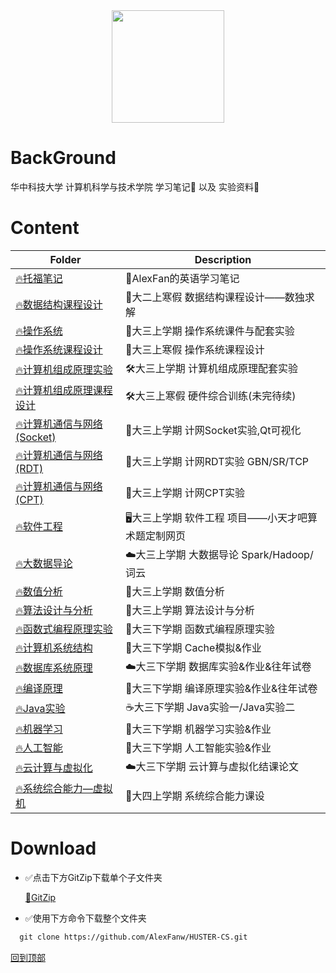 <div align = center>
<img src="https://alexfanblog.oss-cn-beijing.aliyuncs.com/2020/04/21/hust.jpg" width="" height="180"/>
</div>

# BackGround

华中科技大学 计算机科学与技术学院 学习笔记💯  以及 实验资料💾

# Content

| Folder      | Description            |
| ----------- | ---------------------- |
| [🔥托福笔记](./Toefl) | 📒AlexFan的英语学习笔记 |
| [🔥数据结构课程设计](./数据结构课程设计) | 🌲大二上寒假 数据结构课程设计——数独求解 |
| [🔥操作系统](./操作系统) | 🔧大三上学期 操作系统课件与配套实验 |
| [🔥操作系统课程设计](./操作系统课程设计) | 🔧大三上寒假 操作系统课程设计 |
| [🔥计算机组成原理实验](./计算机组成原理实验) | 🛠大三上学期 计算机组成原理配套实验 |
| [🔥计算机组成原理课程设计](./计算机组成原理课程设计) | 🛠大三上寒假 硬件综合训练(未完待续) |
| [🔥计算机通信与网络(Socket)](./计算机通信与网络（Socket编程）) | 🦴大三上学期 计网Socket实验,Qt可视化 |
| [🔥计算机通信与网络(RDT)](./计算机通信与网络（可靠数据传输协议设计）) | :muscle:大三上学期 计网RDT实验 GBN/SR/TCP |
| [🔥计算机通信与网络(CPT)](./计算机通信与网络（基于CPT的组网实验）) | :round_pushpin:大三上学期 计网CPT实验 |
| [🔥软件工程](./软件工程) | 🖥大三上学期 软件工程 项目——小天才吧算术题定制网页 |
| [🔥大数据导论](./大数据导论) | ☁️大三上学期 大数据导论 Spark/Hadoop/词云  |
| [🔥数值分析](./数值分析) | 🔢大三上学期 数值分析  |
| [🔥算法设计与分析](./算法设计与分析) | 🔢大三上学期 算法设计与分析  |
| [🔥函数式编程原理实验](./函数式编程原理实验) | 🤖️大三下学期 函数式编程原理实验 |
| [🔥计算机系统结构](./计算机系统结构) | 🔧大三下学期 Cache模拟&作业 |
| [🔥数据库系统原理](./数据库系统原理) | ☁️大三下学期 数据库实验&作业&往年试卷 |
| [🔥编译原理](./编译原理) | 🔧大三下学期 编译原理实验&作业&往年试卷 |
| [🔥Java实验](./Java实验) | ☕️大三下学期 Java实验一/Java实验二 |
| [🔥机器学习](./机器学习) | 🤖️大三下学期 机器学习实验&作业 |
| [🔥人工智能](./人工智能) | 🤖️大三下学期 人工智能实验&作业 |
| [🔥云计算与虚拟化](./云计算与虚拟化) | ☁️大三下学期 云计算与虚拟化结课论文 |
| [🔥系统综合能力—虚拟机](./系统综合能力—虚拟机) | 🐶大四上学期 系统综合能力课设 |





# Download

* ✅点击下方GitZip下载单个子文件夹

    [📁GitZip](http://kinolien.github.io/gitzip/)

* ✅使用下方命令下载整个文件夹

```markdown
  git clone https://github.com/AlexFanw/HUSTER-CS.git
```







[回到顶部](#readme)
